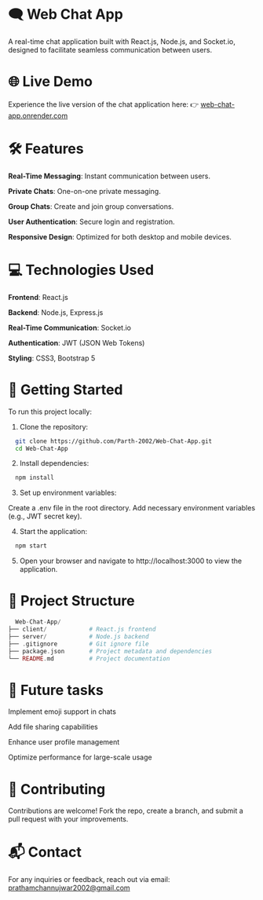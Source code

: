 
# 🗨️ Web Chat App

A real-time chat application built with React.js, Node.js, and Socket.io, designed to facilitate seamless communication between users.

# 🌐 Live Demo

Experience the live version of the chat application here:
👉 [web-chat-app.onrender.com](https://web-chat-app-sable.vercel.app/)

# 🛠️ Features

**Real-Time Messaging**: Instant communication between users.

**Private Chats**: One-on-one private messaging.

**Group Chats**: Create and join group conversations.

**User Authentication**: Secure login and registration.

**Responsive Design**: Optimized for both desktop and mobile devices.

# 💻 Technologies Used

**Frontend**: React.js

**Backend**: Node.js, Express.js

**Real-Time Communication**: Socket.io

**Authentication**: JWT (JSON Web Tokens)

**Styling**: CSS3, Bootstrap 5


# 🚀 Getting Started

To run this project locally:
1. Clone the repository:

```bash
  git clone https://github.com/Parth-2002/Web-Chat-App.git
  cd Web-Chat-App

```
    
2. Install dependencies:
```bash
  npm install
```

3. Set up environment variables:

Create a .env file in the root directory.
Add necessary environment variables (e.g., JWT secret key).

4. Start the application:
```bash
  npm start
```

5. Open your browser and navigate to http://localhost:3000 to view the application.

# 📂 Project Structure
```php
  Web-Chat-App/
├── client/            # React.js frontend
├── server/            # Node.js backend
├── .gitignore         # Git ignore file
├── package.json       # Project metadata and dependencies
└── README.md          # Project documentation

```
# 📌 Future tasks

 Implement emoji support in chats

 Add file sharing capabilities

 Enhance user profile management

 Optimize performance for large-scale usage


# 🤝 Contributing

Contributions are welcome! Fork the repo, create a branch, and submit a pull request with your improvements.

# 📬 Contact

For any inquiries or feedback, reach out via email: prathamchannujwar2002@gmail.com
